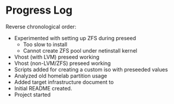 # Progress Log

Reverse chronological order:

- Experimented with setting up ZFS during preseed
  - Too slow to install
  - Cannot create ZFS pool under netinstall kernel
- Vhost (with LVM) preseed working
- Vhost (non-LVM/ZFS) preseed working
- Scripts added for creating a custom iso
  with preseeded values
- Analyzed old homelab partition usage
- Added target infrastructure document to
- Initial README created.
- Project started
